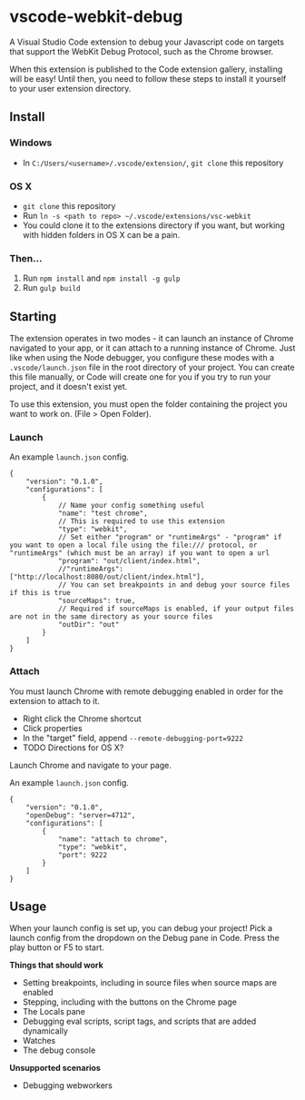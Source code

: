 # vscode-webkit-debug
A Visual Studio Code extension to debug your Javascript code on targets that support the WebKit Debug Protocol, such as the Chrome browser.

When this extension is published to the Code extension gallery, installing will be easy! Until then, you need to follow these steps to install it yourself to your user extension directory.

## Install
### Windows
* In `C:/Users/<username>/.vscode/extension/`, `git clone` this repository

### OS X
* `git clone` this repository
* Run `ln -s <path to repo> ~/.vscode/extensions/vsc-webkit`
* You could clone it to the extensions directory if you want, but working with hidden folders in OS X can be a pain.

### Then...
1. Run `npm install` and `npm install -g gulp`
2. Run `gulp build`

## Starting
The extension operates in two modes - it can launch an instance of Chrome navigated to your app, or it can attach to a running instance of Chrome. Just like when using the Node debugger, you configure these modes with a `.vscode/launch.json` file in the root directory of your project. You can create this file manually, or Code will create one for you if you try to run your project, and it doesn't exist yet.

To use this extension, you must open the folder containing the project you want to work on. (File > Open Folder).

### Launch
An example `launch.json` config.
```
{
    "version": "0.1.0",
    "configurations": [
        {
            // Name your config something useful
            "name": "test chrome",
            // This is required to use this extension
            "type": "webkit",
            // Set either "program" or "runtimeArgs" - "program" if you want to open a local file using the file:/// protocol, or "runtimeArgs" (which must be an array) if you want to open a url
            "program": "out/client/index.html",
            //"runtimeArgs": ["http://localhost:8080/out/client/index.html"],
            // You can set breakpoints in and debug your source files if this is true
            "sourceMaps": true,
            // Required if sourceMaps is enabled, if your output files are not in the same directory as your source files
            "outDir": "out"
        }
    ]
}
```

### Attach
You must launch Chrome with remote debugging enabled in order for the extension to attach to it.
* Right click the Chrome shortcut
* Click properties
* In the "target" field, append `--remote-debugging-port=9222`
* TODO Directions for OS X?

Launch Chrome and navigate to your page.

An example `launch.json` config.
```
{
    "version": "0.1.0",
    "openDebug": "server=4712",
    "configurations": [
        {
            "name": "attach to chrome",
            "type": "webkit",
            "port": 9222
        }
    ]
}
```

## Usage
When your launch config is set up, you can debug your project! Pick a launch config from the dropdown on the Debug pane in Code. Press the play button or F5 to start.

**Things that should work**
* Setting breakpoints, including in source files when source maps are enabled
* Stepping, including with the buttons on the Chrome page
* The Locals pane
* Debugging eval scripts, script tags, and scripts that are added dynamically
* Watches
* The debug console

**Unsupported scenarios**
* Debugging webworkers